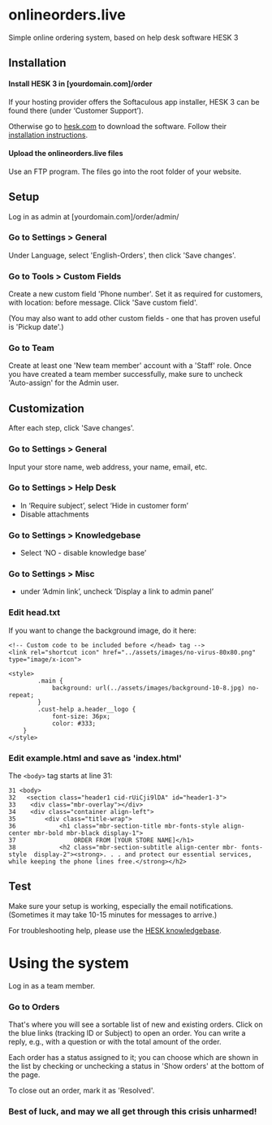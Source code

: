 # onlineorders.live

Simple online ordering system, based on help desk software HESK 3


## Installation


#### Install HESK 3 in [yourdomain.com]/order
If your hosting provider offers the Softaculous app installer, HESK 3 can be found there (under ‘Customer Support’).

Otherwise go to [hesk.com](https://www.hesk.com/download.php)
to download the software. Follow their [installation instructions](https://www.hesk.com/knowledgebase/?article=37).

#### Upload the onlineorders.live files 
Use an FTP program. The files go into the root folder of your website.

## Setup

Log in as admin at [yourdomain.com]/order/admin/

### Go to Settings > General 

Under Language, select 'English-Orders', then click 'Save changes'. 

### Go to Tools > Custom Fields

Create a new custom field 'Phone number'. Set it as required for customers, with location: before message. Click 'Save custom field'.

(You may also want to add other custom fields - one that has proven useful is 'Pickup date'.)

### Go to Team

Create at least one 'New team member' account with a 'Staff' role.
Once you have created a team member successfully, make sure to uncheck 'Auto-assign' for the Admin user.

## Customization

After each step, click 'Save changes'.
 
### Go to Settings > General 

Input your store name, web address, your name, email, etc.

### Go to Settings > Help Desk
- In ‘Require subject’, select ‘Hide in customer form’
- Disable attachments

### Go to Settings > Knowledgebase
- Select ‘NO - disable knowledge base’

### Go to Settings > Misc
- under ‘Admin link’, uncheck ‘Display a link to admin panel’

### Edit head.txt
If you want to change the background image, do it here:
```
<!-- Custom code to be included before </head> tag -->
<link rel="shortcut icon" href="../assets/images/no-virus-80x80.png" type="image/x-icon">

<style>
        .main {
            background: url(../assets/images/background-10-8.jpg) no-repeat;
        }
        .cust-help a.header__logo {
		    font-size: 36px;
		    color: #333;
	}
</style>
```

### Edit example.html and save as 'index.html'

The `<body>` tag starts at line 31:

```
31 <body>
32   <section class="header1 cid-rUiCji9lDA" id="header1-3">
33    <div class="mbr-overlay"></div>
34    <div class="container align-left">
35        <div class="title-wrap">
36            <h1 class="mbr-section-title mbr-fonts-style align-center mbr-bold mbr-black display-1">
37                ORDER FROM [YOUR STORE NAME]</h1>
38            <h2 class="mbr-section-subtitle align-center mbr- fonts-style  display-2"><strong>. . . and protect our essential services, while keeping the phone lines free.</strong></h2>
```
## Test

Make sure your setup is working, especially the email notifications. (Sometimes it may take 10-15 minutes for messages to arrive.)

For troubleshooting help, please use the [HESK knowledgebase](https://www.hesk.com/knowledgebase/).
# Using the system

Log in as a team member.

### Go to Orders
That's where you will see a sortable list of new and existing orders. Click on the blue links (tracking ID or Subject) to open an order. You can write a reply, e.g., with a question or with the total amount of the order.

Each order has a status assigned to it; you can choose which are shown in the list by checking or unchecking a status in 'Show orders' at the bottom of the page.

To close out an order, mark it as 'Resolved'.

### Best of luck, and may we all get through this crisis unharmed! 